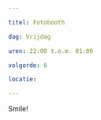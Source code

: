 ```yaml
---

titel: Fotobooth

dag: Vrijdag

uren: 22:00 t.e.m. 01:00

volgorde: 6

locatie: 

---
```


Smile! 
